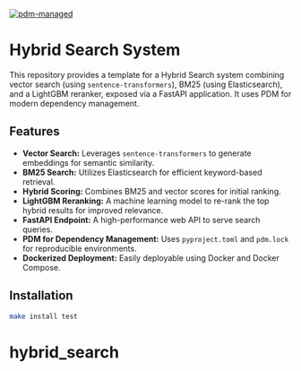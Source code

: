 [![pdm-managed](https://img.shields.io/endpoint?url=https%3A%2F%2Fcdn.jsdelivr.net%2Fgh%2Fpdm-project%2F.github%2Fbadge.json)](https://pdm-project.org)

# Hybrid Search System

This repository provides a template for a Hybrid Search system combining vector search (using `sentence-transformers`), BM25 (using Elasticsearch), and a LightGBM reranker, exposed via a FastAPI application. It uses PDM for modern dependency management.

## Features

* **Vector Search:** Leverages `sentence-transformers` to generate embeddings for semantic similarity.
* **BM25 Search:** Utilizes Elasticsearch for efficient keyword-based retrieval.
* **Hybrid Scoring:** Combines BM25 and vector scores for initial ranking.
* **LightGBM Reranking:** A machine learning model to re-rank the top hybrid results for improved relevance.
* **FastAPI Endpoint:** A high-performance web API to serve search queries.
* **PDM for Dependency Management:** Uses `pyproject.toml` and `pdm.lock` for reproducible environments.
* **Dockerized Deployment:** Easily deployable using Docker and Docker Compose.

## Installation

```bash
make install test
```

# hybrid_search
